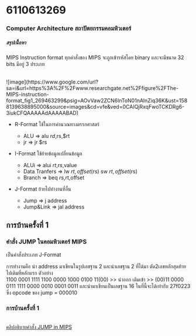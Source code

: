 # 6110613269
### Computer Architecture สถาปัตยกรรมคอมพิวเตอร์
##### สรุปเนื้อหา
  
MIPS Instruction format
ทุกคำสั่งของ MIPS จะถูกเข้ารหัสโดย binary และจะมีขนาด 32 bits
มีอยู่ 3 ประเภท

<br>
![image](https://www.google.com/url?sa=i&url=https%3A%2F%2Fwww.researchgate.net%2Ffigure%2FThe-MIPS-instruction-format_fig1_269463299&psig=AOvVaw2ZCN6lnToN01nAlnZiq36K&ust=1588139638895000&source=images&cd=vfe&ved=0CAIQjRxqFwoTCKDRg6-3iukCFQAAAAAdAAAAABAD)

* R-Format ใช้ในการคำนวณทางตรรกศาสตร์
  * ALU  =>  alu $rd,$rs,$rt
  * jr   =>  jr  $rs

* I-Format ใช้ย้ายข้อมูลเปลี่ยนข้อมูล
  * ALUi    =>  alui $rt,$rs,value
  * Data Tranfers  =>  lw $rt,offset($rs)
                       sw $rt,offset($rs)
  * Branch  =>  beq $rs,$rt,offset

* J-Format ย้ายไปทำงานที่อื่น
   * Jump    =>  j address
   * Jump&Link   =>  jal address
  
  
## การบ้านครั้งที่ 1
### คำสั่ง JUMP ในคอมพิวเตอร์ MIPS
เป็นคำสั่งประเภท J-Format

การทำงานคือ นำ address มาเขียนในรูปเลขฐาน 2
และนำเลขฐาน 2 ที่ได้มา ตัด2เลขหลักสุดท้าย ไปเติมที่หลักแรก
ตัวอย่าง      
            1100 0001 1111 1100 0000 1000 0100 11(00) >> นำออก
เติมเข้า   >> (00)11 0000 0111 1111 0000 0010 0001 0011
และนำมาเขียนเป็นเลขฐาน 16 ในที่นี้จะได้เท่ากับ 27f0223
ซึ่ง opcode ของ jump = 000010

### การบ้านครั้งที่ 1
<br>[คลิปอธิบายคำสั่ง JUMP in MIPS](https://www.youtube.com/watch?v=t2JYzAhNM5A)

